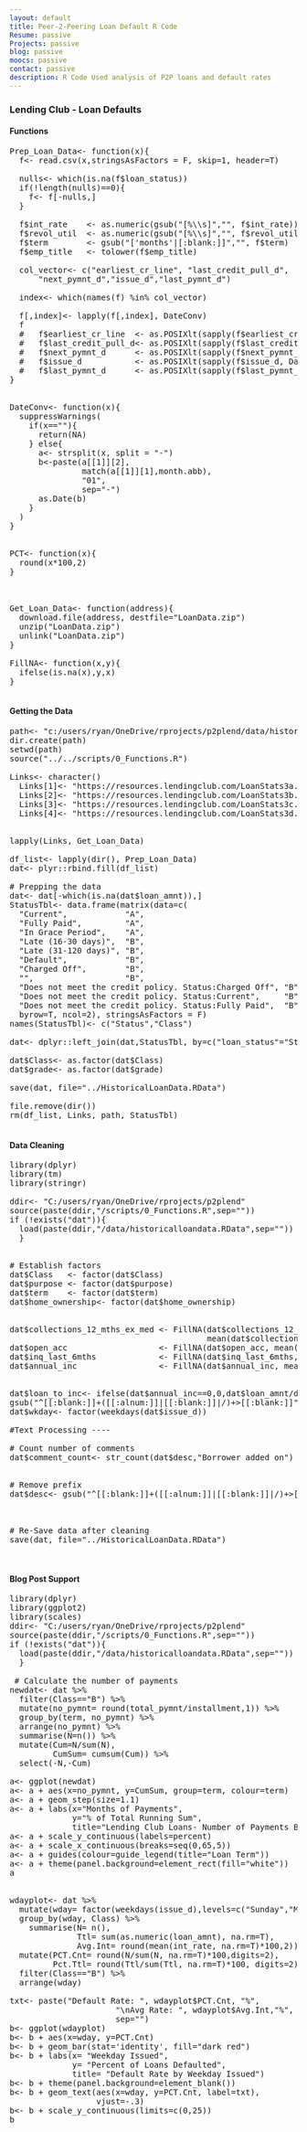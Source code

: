 ```yaml
---
layout: default
title: Peer-2-Peering Loan Default R Code
Resume: passive
Projects: passive
blog: passive
moocs: passive
contact: passive
description: R Code Used analysis of P2P loans and default rates
---
```


### Lending Club - Loan Defaults

#### Functions  
<pre>
Prep_Loan_Data<- function(x){
  f<- read.csv(x,stringsAsFactors = F, skip=1, header=T)
  
  nulls<- which(is.na(f$loan_status))
  if(!length(nulls)==0){
    f<- f[-nulls,]
  }
  
  f$int_rate    <- as.numeric(gsub("[%\\s]","", f$int_rate))/100
  f$revol_util  <- as.numeric(gsub("[%\\s]","", f$revol_util))/100
  f$term        <- gsub("['months'|[:blank:]]","", f$term)
  f$emp_title   <- tolower(f$emp_title)
  
  col_vector<- c("earliest_cr_line", "last_credit_pull_d",
      "next_pymnt_d","issue_d","last_pymnt_d")
  
  index<- which(names(f) %in% col_vector)
  
  f[,index]<- lapply(f[,index], DateConv)
  f
  #   f$earliest_cr_line  <- as.POSIXlt(sapply(f$earliest_cr_line,DateConv))
  #   f$last_credit_pull_d<- as.POSIXlt(sapply(f$last_credit_pull_d, DateConv))
  #   f$next_pymnt_d      <- as.POSIXlt(sapply(f$next_pymnt_d, DateConv))
  #   f$issue_d           <- as.POSIXlt(sapply(f$issue_d, DateConv))
  #   f$last_pymnt_d      <- as.POSIXlt(sapply(f$last_pymnt_d, DateConv))
}


DateConv<- function(x){
  suppressWarnings(
    if(x==""){
      return(NA)
    } else{
      a<- strsplit(x, split = "-")
      b<-paste(a[[1]][2], 
               match(a[[1]][1],month.abb), 
               "01",
               sep="-")
      as.Date(b)
    }
  )
}


PCT<- function(x){
  round(x*100,2)
}



Get_Loan_Data<- function(address){
  download.file(address, destfile="LoanData.zip")
  unzip("LoanData.zip")
  unlink("LoanData.zip")
}

FillNA<- function(x,y){
  ifelse(is.na(x),y,x)
}

</pre>

#### Getting the Data
<pre>
path<- "c:/users/ryan/OneDrive/rprojects/p2plend/data/historical"
dir.create(path)
setwd(path)
source("../../scripts/0_Functions.R")

Links<- character()
  Links[1]<- "https://resources.lendingclub.com/LoanStats3a.csv.zip"
  Links[2]<- "https://resources.lendingclub.com/LoanStats3b.csv.zip"
  Links[3]<- "https://resources.lendingclub.com/LoanStats3c.csv.zip"
  Links[4]<- "https://resources.lendingclub.com/LoanStats3d.csv.zip"


lapply(Links, Get_Loan_Data)

df_list<- lapply(dir(), Prep_Loan_Data)
dat<- plyr::rbind.fill(df_list)

# Prepping the data
dat<- dat[-which(is.na(dat$loan_amnt)),]
StatusTbl<- data.frame(matrix(data=c(
  "Current",            "A",
  "Fully Paid",         "A",
  "In Grace Period",    "A",
  "Late (16-30 days)",  "B",
  "Late (31-120 days)", "B",
  "Default",            "B",
  "Charged Off",        "B",
  "",                   "B",
  "Does not meet the credit policy. Status:Charged Off", "B",
  "Does not meet the credit policy. Status:Current",     "B",
  "Does not meet the credit policy. Status:Fully Paid",  "B"),
  byrow=T, ncol=2), stringsAsFactors = F)
names(StatusTbl)<- c("Status","Class")

dat<- dplyr::left_join(dat,StatusTbl, by=c("loan_status"="Status"))

dat$Class<- as.factor(dat$Class)
dat$grade<- as.factor(dat$grade)

save(dat, file="../HistoricalLoanData.RData")

file.remove(dir())
rm(df_list, Links, path, StatusTbl)

</pre>

#### Data Cleaning  
<pre>
library(dplyr)
library(tm)
library(stringr)

ddir<- "C:/users/ryan/OneDrive/rprojects/p2plend"
source(paste(ddir,"/scripts/0_Functions.R",sep=""))
if (!exists("dat")){
  load(paste(ddir,"/data/historicalloandata.RData",sep=""))
  }


# Establish factors
dat$Class   <- factor(dat$Class)
dat$purpose <- factor(dat$purpose)
dat$term    <- factor(dat$term)
dat$home_ownership<- factor(dat$home_ownership)


dat$collections_12_mths_ex_med <- FillNA(dat$collections_12_mths_ex_med, 
                                         mean(dat$collections_12_mths_ex_med, na.rm = T))
dat$open_acc                   <- FillNA(dat$open_acc, mean(dat$open_acc, na.rm=T))
dat$inq_last_6mths             <- FillNA(dat$inq_last_6mths, mean(dat$inq_last_6mths,na.rm=T)) 
dat$annual_inc                 <- FillNA(dat$annual_inc, mean(dat$annual_inc,na.rm = T))


dat$loan_to_inc<- ifelse(dat$annual_inc==0,0,dat$loan_amnt/dat$annual_inc)
gsub("^[[:blank:]]+([[:alnum:]]|[[:blank:]]|/)+>[[:blank:]]","",dat$desc[1:5], fixed=F)
dat$wkday<- factor(weekdays(dat$issue_d))

#Text Processing ----

# Count number of comments
dat$comment_count<- str_count(dat$desc,"Borrower added on")


# Remove prefix
dat$desc<- gsub("^[[:blank:]]+([[:alnum:]]|[[:blank:]]|/)+>[[:blank:]]","",dat$desc, fixed=F)



# Re-Save data after cleaning
save(dat, file="../HistoricalLoanData.RData")


</pre>

#### Blog Post Support  
<pre>
library(dplyr)
library(ggplot2)
library(scales)
ddir<- "C:/users/ryan/OneDrive/rprojects/p2plend"
source(paste(ddir,"/scripts/0_Functions.R",sep=""))
if (!exists("dat")){
  load(paste(ddir,"/data/historicalloandata.RData",sep=""))
  }
  
 # Calculate the number of payments
newdat<- dat %>%
  filter(Class=="B") %>%
  mutate(no_pymnt= round(total_pymnt/installment,1)) %>%
  group_by(term, no_pymnt) %>%
  arrange(no_pymnt) %>%
  summarise(N=n()) %>%
  mutate(Cum=N/sum(N),
         CumSum= cumsum(Cum)) %>%
  select(-N,-Cum)

a<- ggplot(newdat) 
a<- a + aes(x=no_pymnt, y=CumSum, group=term, colour=term)
a<- a + geom_step(size=1.1)
a<- a + labs(x="Months of Payments",
             y="% of Total Running Sum",
             title="Lending Club Loans- Number of Payments Before Default")
a<- a + scale_y_continuous(labels=percent)
a<- a + scale_x_continuous(breaks=seq(0,65,5))
a<- a + guides(colour=guide_legend(title="Loan Term"))
a<- a + theme(panel.background=element_rect(fill="white"))
a


wdayplot<- dat %>%
  mutate(wday= factor(weekdays(issue_d),levels=c("Sunday","Monday","Tuesday","Thursday"))) %>%
  group_by(wday, Class) %>%
    summarise(N= n(),
              Ttl= sum(as.numeric(loan_amnt), na.rm=T),
              Avg.Int= round(mean(int_rate, na.rm=T)*100,2)) %>%
  mutate(PCT.Cnt= round(N/sum(N, na.rm=T)*100,digits=2),
         Pct.Ttl= round(Ttl/sum(Ttl, na.rm=T)*100, digits=2)) %>%
  filter(Class=="B") %>% 
  arrange(wday)

txt<- paste("Default Rate: ", wdayplot$PCT.Cnt, "%",
                      "\nAvg Rate: ", wdayplot$Avg.Int,"%",
                      sep="")
b<- ggplot(wdayplot)
b<- b + aes(x=wday, y=PCT.Cnt)
b<- b + geom_bar(stat='identity', fill="dark red")
b<- b + labs(x= "Weekday Issued",
             y= "Percent of Loans Defaulted",
             title= "Default Rate by Weekday Issued")
b<- b + theme(panel.background=element_blank())
b<- b + geom_text(aes(x=wday, y=PCT.Cnt, label=txt),
                  vjust=-.3)
b<- b + scale_y_continuous(limits=c(0,25))
b
</pre>